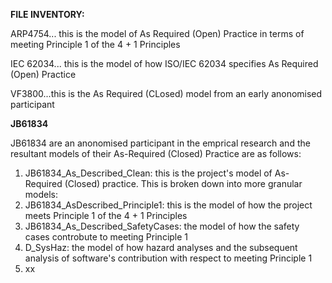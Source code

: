 **FILE INVENTORY:**

ARP4754... this is the model of As Required (Open) Practice in terms of meeting Principle 1 of the 4 + 1 Principles

IEC 62034... this is the model of how ISO/IEC 62034 specifies As Required (Open) Practice

VF3800...this is the As Required (CLosed) model from an early anonomised participant

**JB61834**

JB61834 are an anonomised participant in the emprical research and the resultant models of their As-Required (Closed) Practice are as follows:

1. JB61834_As_Described_Clean: this is the project's model of As-Required (Closed) practice. This is broken down into more granular models:
2. JB61834_AsDescribed_Principle1: this is the model of how the project meets Principle 1 of the 4 + 1 Principles
3. JB61834_As_Described_SafetyCases: the model of how the safety cases controbute to meeting Principle 1
4. D_SysHaz: the model of how hazard analyses and the subsequent analysis of software's contribution with respect to meeting Principle 1
5. xx
